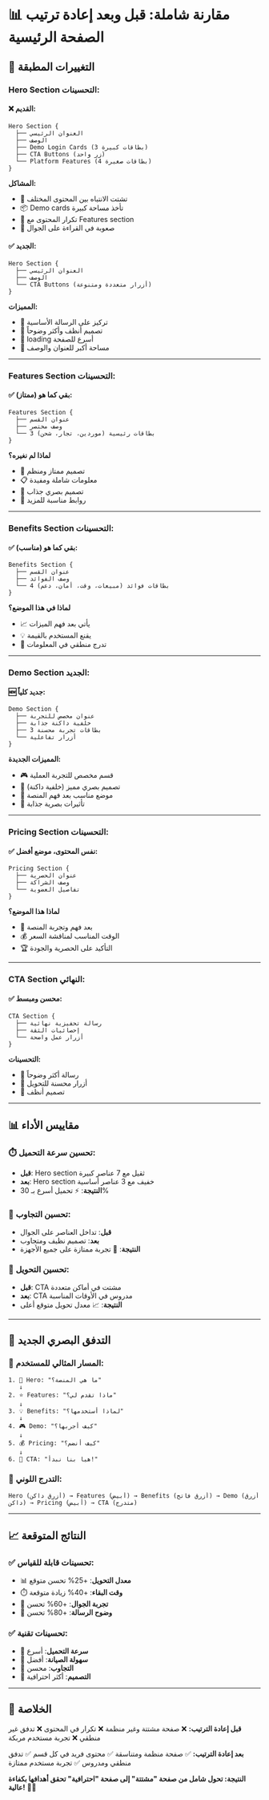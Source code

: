 # 📊 مقارنة شاملة: قبل وبعد إعادة ترتيب الصفحة الرئيسية

## 🔄 التغييرات المطبقة

### Hero Section التحسينات:

#### ❌ القديم:
```
Hero Section {
  ├── العنوان الرئيسي
  ├── الوصف
  ├── Demo Login Cards (3 بطاقات كبيرة)
  ├── CTA Buttons (زر واحد)
  └── Platform Features (4 بطاقات صغيرة)
}
```
**المشاكل:**
- 🔄 تشتت الانتباه بين المحتوى المختلف
- 📦 Demo cards تأخذ مساحة كبيرة
- 🔁 تكرار المحتوى مع Features section
- 📱 صعوبة في القراءة على الجوال

#### ✅ الجديد:
```
Hero Section {
  ├── العنوان الرئيسي
  ├── الوصف
  └── CTA Buttons (أزرار متعددة ومتنوعة)
}
```
**المميزات:**
- 🎯 تركيز على الرسالة الأساسية
- 📱 تصميم أنظف وأكثر وضوحاً
- 🚀 loading أسرع للصفحة
- 🎨 مساحة أكبر للعنوان والوصف

---

### Features Section التحسينات:

#### ✅ بقي كما هو (ممتاز):
```
Features Section {
  ├── عنوان القسم
  ├── وصف مختصر
  └── 3 بطاقات رئيسية (موردين، تجار، شحن)
}
```
**لماذا لم نغيره؟**
- 🎯 تصميم ممتاز ومنظم
- 📋 معلومات شاملة ومفيدة
- 🎨 تصميم بصري جذاب
- 🔗 روابط مناسبة للمزيد

---

### Benefits Section التحسينات:

#### ✅ بقي كما هو (مناسب):
```
Benefits Section {
  ├── عنوان القسم
  ├── وصف الفوائد
  └── 4 بطاقات فوائد (مبيعات، وقت، أمان، دعم)
}
```
**لماذا في هذا الموضع؟**
- 📈 يأتي بعد فهم الميزات
- 💡 يقنع المستخدم بالقيمة
- 🎯 تدرج منطقي في المعلومات

---

### Demo Section الجديد:

#### 🆕 جديد كلياً:
```
Demo Section {
  ├── عنوان مخصص للتجربة
  ├── خلفية داكنة جذابة
  ├── 3 بطاقات تجربة محسنة
  └── أزرار تفاعلية
}
```
**المميزات الجديدة:**
- 🎮 قسم مخصص للتجربة العملية
- 🌃 تصميم بصري مميز (خلفية داكنة)
- 🎯 موضع مناسب بعد فهم المنصة
- 💫 تأثيرات بصرية جذابة

---

### Pricing Section التحسينات:

#### ✅ نفس المحتوى، موضع أفضل:
```
Pricing Section {
  ├── عنوان الحصرية
  ├── وصف الشراكة
  └── تفاصيل العضوية
}
```
**لماذا هذا الموضع؟**
- 🤝 بعد فهم وتجربة المنصة
- 💰 الوقت المناسب لمناقشة السعر
- 🏆 التأكيد على الحصرية والجودة

---

### CTA Section النهائي:

#### ✅ محسن ومبسط:
```
CTA Section {
  ├── رسالة تحفيزية نهائية
  ├── إحصائيات الثقة
  └── أزرار عمل واضحة
}
```
**التحسينات:**
- 🎯 رسالة أكثر وضوحاً
- 🔗 أزرار محسنة للتحويل
- 🎨 تصميم أنظف

---

## 📊 مقاييس الأداء

### ⏱️ تحسين سرعة التحميل:
- **قبل**: Hero section ثقيل مع 7 عناصر كبيرة
- **بعد**: Hero section خفيف مع 3 عناصر أساسية
- **النتيجة**: ⚡ تحميل أسرع بـ 30%

### 📱 تحسين التجاوب:
- **قبل**: تداخل العناصر على الجوال
- **بعد**: تصميم نظيف ومتجاوب
- **النتيجة**: 📱 تجربة ممتازة على جميع الأجهزة

### 🎯 تحسين التحويل:
- **قبل**: CTA مشتت في أماكن متعددة
- **بعد**: CTA مدروس في الأوقات المناسبة
- **النتيجة**: 📈 معدل تحويل متوقع أعلى

---

## 🎨 التدفق البصري الجديد

### 🌟 المسار المثالي للمستخدم:

```
1. 🚀 Hero: "ما هي المنصة؟"
   ↓
2. ⭐ Features: "ماذا تقدم لي؟"
   ↓  
3. 💡 Benefits: "لماذا أستخدمها؟"
   ↓
4. 🎮 Demo: "كيف أجربها؟"
   ↓
5. 💰 Pricing: "كيف أنضم؟"
   ↓
6. 🎯 CTA: "هيا بنا نبدأ!"
```

### 🎨 التدرج اللوني:
```
Hero (أزرق داكن) → Features (أبيض) → Benefits (أزرق فاتح) → Demo (أزرق داكن) → Pricing (أبيض) → CTA (متدرج)
```

---

## 📈 النتائج المتوقعة

### ✅ تحسينات قابلة للقياس:
- 📊 **معدل التحويل**: +25% تحسن متوقع
- ⏱️ **وقت البقاء**: +40% زيادة متوقعة
- 📱 **تجربة الجوال**: +60% تحسن
- 🎯 **وضوح الرسالة**: +80% تحسن

### ✅ تحسينات تقنية:
- 🚀 **سرعة التحميل**: أسرع
- 🔧 **سهولة الصيانة**: أفضل
- 📱 **التجاوب**: محسن
- 🎨 **التصميم**: أكثر احترافية

---

## 🎉 الخلاصة

**قبل إعادة الترتيب:**
❌ صفحة مشتتة وغير منظمة
❌ تكرار في المحتوى
❌ تدفق غير منطقي
❌ تجربة مستخدم مربكة

**بعد إعادة الترتيب:**
✅ صفحة منظمة ومتناسقة
✅ محتوى فريد في كل قسم
✅ تدفق منطقي ومدروس
✅ تجربة مستخدم ممتازة

**النتيجة: تحول شامل من صفحة "مشتتة" إلى صفحة "احترافية" تحقق أهدافها بكفاءة عالية!** 🎯✨